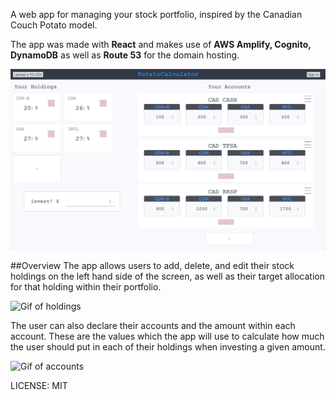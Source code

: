 A web app for managing your stock portfolio, inspired by the Canadian Couch Potato model.

The app was made with **React** and makes use of **AWS Amplify, Cognito, DynamoDB** as well as **Route 53** for the domain hosting.

![Image of Potatocalculator](https://github.com/nikolamarunic/images/blob/master/potatocalculator_splash.png)

##Overview
The app allows users to add, delete, and edit their stock holdings on the left hand side of the screen, as well as their target allocation for that holding within their portfolio.

![Gif of holdings](https://media.giphy.com/media/f7Rw6JiOa0REgHAOq6/giphy.gif)


The user can also declare their accounts and the amount within each account. These are the values which the app will use to calculate how much the user should put in each of their holdings when investing a given amount.


![Gif of accounts](https://media.giphy.com/media/PlUFhbOUWsfkrNNsav/giphy.gif)


LICENSE: MIT

